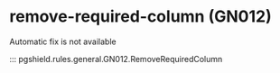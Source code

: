 # remove-required-column (GN012)

Automatic fix is not available

::: pgshield.rules.general.GN012.RemoveRequiredColumn

